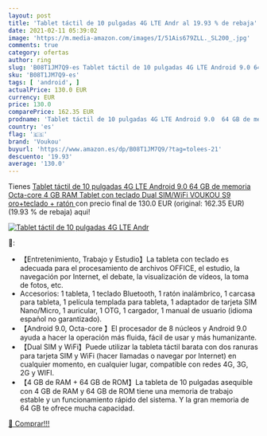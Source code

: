 ```yaml
---
layout: post
title: 'Tablet táctil de 10 pulgadas 4G LTE Andr al 19.93 % de rebaja'
date: 2021-02-11 05:39:02
image: 'https://m.media-amazon.com/images/I/51Ais679ZLL._SL200_.jpg'
comments: true
category: ofertas
author: ring
slug: 'B08T1JM7Q9-es Tablet táctil de 10 pulgadas 4G LTE Android 9.0 64 GB de...'
sku: 'B08T1JM7Q9-es'
tags: [ 'android', ]
actualPrice: 130.0 EUR
currency: EUR
price: 130.0
comparePrice: 162.35 EUR
prodname: 'Tablet táctil de 10 pulgadas 4G LTE Android 9.0  64 GB de memoria Octa-core 4 GB RAM Tablet con teclado Dual SIM/WiFi VOUKOU S9  oro+teclado + ratón '
country: 'es'
flag: '🇪🇸'
brand: 'Voukou'
buyurl: 'https://www.amazon.es/dp/B08T1JM7Q9/?tag=tolees-21'
descuento: '19.93'
average: '130.0'
---
```


Tienes [Tablet táctil de 10 pulgadas 4G LTE Android 9.0  64 GB de memoria Octa-core 4 GB RAM Tablet con teclado Dual SIM/WiFi VOUKOU S9  oro+teclado + ratón ](https://www.amazon.es/dp/B08T1JM7Q9/?tag=tolees-21) con precio final de  130.0 EUR (original: 162.35 EUR) (19.93 %  de rebaja) aqui!

[![Tablet táctil de 10 pulgadas 4G LTE Andr](https://m.media-amazon.com/images/I/51Ais679ZLL._SL200_.jpg)](https://www.amazon.es/dp/B08T1JM7Q9/?tag=tolees-21)

🔎:

- 【Entretenimiento, Trabajo y Estudio】La tableta con teclado es adecuada para el procesamiento de archivos OFFICE, el estudio, la navegación por Internet, el debate, la visualización de vídeos, la toma de fotos, etc.
- Accesorios: 1 tableta, 1 teclado Bluetooth, 1 ratón inalámbrico, 1 carcasa para tableta, 1 película templada para tableta, 1 adaptador de tarjeta SIM Nano/Micro, 1 auricular, 1 OTG, 1 cargador, 1 manual de usuario (idioma español no garantizado).
- 【Android 9.0, Octa-core 】El procesador de 8 núcleos y Android 9.0 ayuda a hacer la operación más fluida, fácil de usar y más humanizante.
- 【Dual SIM y WiFi】Puede utilizar la tableta táctil barata con dos ranuras para tarjeta SIM y WiFi (hacer llamadas o navegar por Internet) en cualquier momento, en cualquier lugar, compatible con redes 4G, 3G, 2G y WIFI.
- 【4 GB de RAM + 64 GB de ROM】La tableta de 10 pulgadas asequible con 4 GB de RAM y 64 GB de ROM tiene una memoria de trabajo estable y un funcionamiento rápido del sistema. Y la gran memoria de 64 GB te ofrece mucha capacidad.

[🛒 Comprar!!!](https://www.amazon.es/dp/B08T1JM7Q9/?tag=tolees-21)
